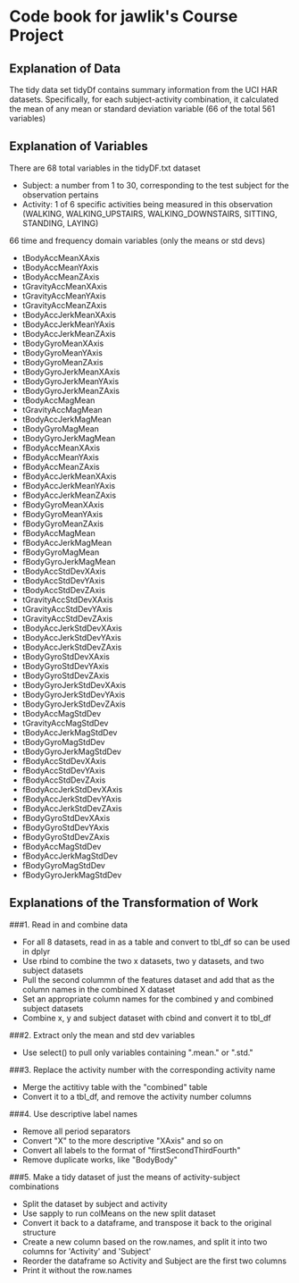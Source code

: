 # Code book for jawlik's Course Project

## Explanation of Data
The tidy data set tidyDf contains summary information from the UCI HAR datasets.  Specifically, for each subject-activity combination, 
it calculated the mean of any mean or standard deviation variable (66 of the total 561 variables)

## Explanation of Variables
There are 68 total variables in the tidyDF.txt dataset
- Subject: a number from 1 to 30, corresponding to the test subject for the observation pertains
- Activity: 1 of 6 specific activities being measured in this observation (WALKING, WALKING_UPSTAIRS, WALKING_DOWNSTAIRS, SITTING, STANDING, LAYING)

66 time and frequency domain variables (only the means or std devs)
- tBodyAccMeanXAxis
- tBodyAccMeanYAxis
- tBodyAccMeanZAxis
- tGravityAccMeanXAxis
- tGravityAccMeanYAxis
- tGravityAccMeanZAxis
- tBodyAccJerkMeanXAxis
- tBodyAccJerkMeanYAxis
- tBodyAccJerkMeanZAxis
- tBodyGyroMeanXAxis
- tBodyGyroMeanYAxis
- tBodyGyroMeanZAxis
- tBodyGyroJerkMeanXAxis
- tBodyGyroJerkMeanYAxis
- tBodyGyroJerkMeanZAxis
- tBodyAccMagMean
- tGravityAccMagMean
- tBodyAccJerkMagMean
- tBodyGyroMagMean
- tBodyGyroJerkMagMean
- fBodyAccMeanXAxis
- fBodyAccMeanYAxis
- fBodyAccMeanZAxis
- fBodyAccJerkMeanXAxis
- fBodyAccJerkMeanYAxis
- fBodyAccJerkMeanZAxis
- fBodyGyroMeanXAxis
- fBodyGyroMeanYAxis
- fBodyGyroMeanZAxis
- fBodyAccMagMean
- fBodyAccJerkMagMean
- fBodyGyroMagMean
- fBodyGyroJerkMagMean
- tBodyAccStdDevXAxis
- tBodyAccStdDevYAxis
- tBodyAccStdDevZAxis
- tGravityAccStdDevXAxis
- tGravityAccStdDevYAxis
- tGravityAccStdDevZAxis
- tBodyAccJerkStdDevXAxis
- tBodyAccJerkStdDevYAxis
- tBodyAccJerkStdDevZAxis
- tBodyGyroStdDevXAxis
- tBodyGyroStdDevYAxis
- tBodyGyroStdDevZAxis
- tBodyGyroJerkStdDevXAxis
- tBodyGyroJerkStdDevYAxis
- tBodyGyroJerkStdDevZAxis
- tBodyAccMagStdDev
- tGravityAccMagStdDev
- tBodyAccJerkMagStdDev
- tBodyGyroMagStdDev
- tBodyGyroJerkMagStdDev
- fBodyAccStdDevXAxis
- fBodyAccStdDevYAxis
- fBodyAccStdDevZAxis
- fBodyAccJerkStdDevXAxis
- fBodyAccJerkStdDevYAxis
- fBodyAccJerkStdDevZAxis
- fBodyGyroStdDevXAxis
- fBodyGyroStdDevYAxis
- fBodyGyroStdDevZAxis
- fBodyAccMagStdDev
- fBodyAccJerkMagStdDev
- fBodyGyroMagStdDev
- fBodyGyroJerkMagStdDev

## Explanations of the Transformation of Work

###1. Read in and combine data
- For all 8 datasets, read in as a table and convert to tbl_df so can be used in dplyr
- Use rbind to combine the two x datasets, two y datasets, and two subject datasets
- Pull the second colummn of the features dataset and add that as the column names in the combined X dataset
- Set an appropriate column names for the combined y and combined subject datasets
- Combine x, y and subject dataset with cbind and convert it to tbl_df

###2. Extract only the mean and std dev variables
- Use select() to pull only variables containing ".mean." or ".std."

###3. Replace the activity number with the corresponding activity name
- Merge the actitivy table with the "combined" table
- Convert it to a tbl_df, and remove the activity number columns

###4. Use descriptive label names
- Remove all period separators
- Convert "X" to the more descriptive "XAxis" and so on
- Convert all labels to the format of "firstSecondThirdFourth"
- Remove duplicate works, like "BodyBody"

###5. Make a tidy dataset of just the means of activity-subject combinations
- Split the dataset by subject and activity
- Use sapply to run colMeans on the new split dataset
- Convert it back to a dataframe, and transpose it back to the original structure
- Create a new column based on the row.names, and split it into two columns for 'Activity' and 'Subject'
- Reorder the dataframe so Activity and Subject are the first two columns
- Print it without the row.names
